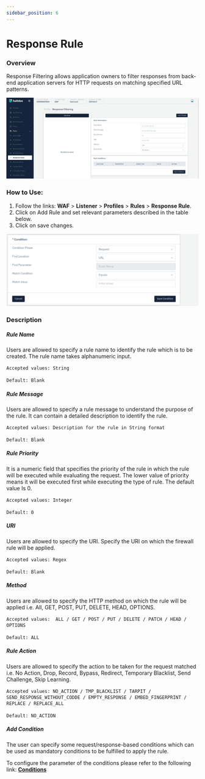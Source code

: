 ```yaml
---
sidebar_position: 6
---
```

# Response Rule
### Overview

Response Filtering allows application owners to filter responses from back-end application servers for HTTP requests on matching specified URL patterns.
   
![Response Rule](/img/waf/v7/docs/responserule.png)
   
### How to Use:
1. Follow the links: **WAF** > **Listener** >  **Profiles** > **Rules** > **Response Rule**.
2. Click on Add Rule and set relevant parameters described in the table below.
3. Click on save changes.
   
![Response Rule](/img/waf/v7/docs/reponserule1.png)

### Description

##### **Rule Name**
Users are allowed to specify a rule name to identify the rule which is to be created. The rule name takes alphanumeric input.

    Accepted values: String

    Default: Blank  

##### **Rule Message**
Users are allowed to specify a rule message to understand the purpose of the rule. It can contain a detailed description to identify the rule.

    Accepted values: Description for the rule in String format

    Default: Blank  

##### **Rule Priority**
It is a numeric field that specifies the priority of the rule in which the rule will be executed while evaluating the request. The lower value of priority means it will be executed first while executing the type of rule. The default value Is 0. 

    Accepted values: Integer

    Default: 0  

##### **URI**
Users are allowed to specify the URI. Specify the URI on which the firewall rule will be applied.

    Accepted values: Regex

    Default: Blank  

##### **Method**
Users are allowed to specify the HTTP method on which the rule will be applied i.e. All, GET, POST, PUT, DELETE, HEAD, OPTIONS.

    Accepted values:  ALL / GET / POST / PUT / DELETE / PATCH / HEAD / OPTIONS

    Default: ALL  

##### **Rule Action**
Users are allowed to specify the action to be taken for the request matched i.e. No Action, Drop, Record, Bypass, Redirect, Temporary Blacklist, Send Challenge, Skip Learning.

    Accepted values: NO_ACTION / TMP_BLACKLIST / TARPIT / SEND_RESPONSE_WITHOUT_CODDE / EMPTY_RESPONSE / EMBED_FINGERPRINT / REPLACE / REPLACE_ALL

    Default: NO_ACTION  

##### **Add Condition**

The user can specify some request/response-based conditions which can be used as mandatory conditions to be fulfilled to apply the rule.

To configure the parameter of the conditions please refer to the following link: [**Conditions**](/enterprise/waf/listener/profiles/rules/conditions)

